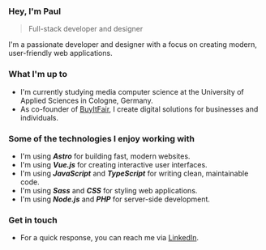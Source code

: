 ### Hey, I'm Paul

> Full-stack developer and designer

I'm a passionate developer and designer with a focus on creating modern, user-friendly web applications.

### What I'm up to

- I'm currently studying media computer science at the University of Applied Sciences in Cologne, Germany.
- As co-founder of [BuyItFair](https://www.buyitfair.de), I create digital solutions for businesses and individuals.

### Some of the technologies I enjoy working with

- I'm using **_Astro_** for building fast, modern websites.
- I'm using **_Vue.js_** for creating interactive user interfaces.
- I'm using **_JavaScript_** and **_TypeScript_** for writing clean, maintainable code.
- I'm using **_Sass_** and **_CSS_** for styling web applications.
- I'm using **_Node.js_** and **_PHP_** for server-side development.

### Get in touch

- For a quick response, you can reach me via [LinkedIn](https://www.linkedin.com/in/visualsofpaul/).
